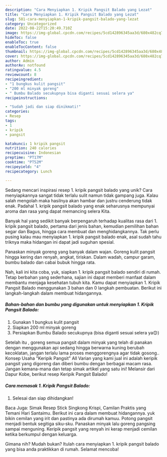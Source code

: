 ```yaml
---
description: "Cara Menyiapkan 1. Kripik Pangsit Balado yang Lezat"
title: "Cara Menyiapkan 1. Kripik Pangsit Balado yang Lezat"
slug: 581-cara-menyiapkan-1-kripik-pangsit-balado-yang-lezat
category: Uncategorized
date: 2022-08-22T15:20:49.710Z
image: https://img-global.cpcdn.com/recipes/5cd142896345aa3d/680x482cq70/1-kripik-pangsit-balado-foto-resep-utama.jpg
hideToc: false
enableToc: true
enableTocContent: false
thumbnail: https://img-global.cpcdn.com/recipes/5cd142896345aa3d/680x482cq70/1-kripik-pangsit-balado-foto-resep-utama.jpg
cover: https://img-global.cpcdn.com/recipes/5cd142896345aa3d/680x482cq70/1-kripik-pangsit-balado-foto-resep-utama.jpg
author: Admin
authorAv: notfound
ratingvalue: 4.5
reviewcount: 8
recipeingredient:
- "1 bungkus kulit pangsit"
- "200 ml minyak goreng"
- " Bumbu Balado secukupnya bisa diganti sesuai selera ya"
recipeinstructions:

- "Sudah jadi dan siap dinikmati!"
categories:
- Resep
tags:
- 1
- kripik
- pangsit

katakunci: 1 kripik pangsit 
nutrition: 240 calories
recipecuisine: Indonesian
preptime: "PT17M"
cooktime: "PT52M"
recipeyield: "4"
recipecategory: Lunch

---
```





Sedang mencari inspirasi resep 1. kripik pangsit balado yang unik? Cara menyiapkannya sangat tidak terlalu sulit namun tidak gampang juga. Kalau salah mengolah maka hasilnya akan hambar dan justru cenderung tidak enak. Padahal 1. kripik pangsit balado yang enak seharusnya mempunyai aroma dan rasa yang dapat memancing selera Kita.





Banyak hal yang sedikit banyak berpengaruh terhadap kualitas rasa dari 1. kripik pangsit balado, pertama dari jenis bahan, kemudian pemilihan bahan segar dan Bagus, hingga cara membuat dan menghidangkannya. Tak perlu pusing kalau mau menyiapkan 1. kripik pangsit balado enak,      asal sudah tahu triknya maka hidangan ini dapat jadi suguhan spesial.














Panaskan minyak goreng yang banyak dalam wajan. Goreng kulit pangsit hingga kering dan renyah, angkat, tiriskan. Dalam wadah, campur garam, bumbu balado dan cabai bubuk hingga rata.






Nah, kali ini kita coba, yuk, siapkan 1. kripik pangsit balado sendiri di rumah. Tetap berbahan yang sederhana, sajian ini dapat memberi manfaat dalam membantu menjaga kesehatan tubuh kita. Kamu dapat menyiapkan 1. Kripik Pangsit Balado menggunakan 3 bahan dan 0 langkah pembuatan. Berikut ini langkah-langkah dalam membuat hidangannya.

<!--inarticleads1-->

##### Bahan-bahan dan bumbu yang digunakan untuk menyiapkan 1. Kripik Pangsit Balado:

1. Gunakan 1 bungkus kulit pangsit
1. Siapkan 200 ml minyak goreng
1. Persiapkan  Bumbu Balado secukupnya (bisa diganti sesuai selera ya😊)


Setelah itu , goreng semua pangsit dalam minyak yang telah di panakan dengan menggunakan api sedang hingga berwarna kuning berubah kecoklatan, jangan terlalu lama proses menggorengnya agar tidak gosong.. Konsep Usaha &#34;Keripik Pangsit&#34; All Varian yang kami jual ini adalah keripik pangsit yang digoreng dan diberi bumbu dengan berbagai macam rasa. Jangan kemana-mana dan tetap simak artikel yang satu ini! Melansir dari Dapur Kobe, berikut resep Keripik Pangsit Balado! 

<!--inarticleads2-->

##### Cara memasak 1. Kripik Pangsit Balado:


1. Selesai dan siap dihidangkan!

Baca Juga: Simak Resep Stick Singkong Krispi, Camilan Praktis yang Temani Hari Santaimu. Berikut ini cara dalam membuat hidangannya. yuk bikin cemilan yang irit dan pastinya ada dirumah kamuu. Potong pangsit menjadi bentuk segitiga siku-sku. Panaskan minyak lalu goreng pangsing sampai menguning. Keripik pangsit yang renyah ini kerap menjadi cemilan ketika berkumpul dengan keluarga. 

Gimana nih? Mudah bukan? Itulah cara menyiapkan 1. kripik pangsit balado yang bisa anda praktikkan di rumah. Selamat mencoba!
